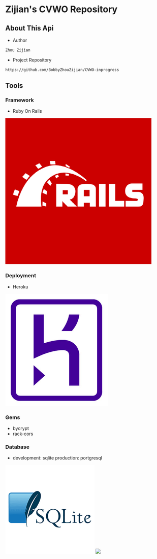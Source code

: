 # Zijian's CVWO Repository


## About This Api

- Author
```sh
Zhou Zijian
```

- Project Repository
```sh
https://github.com/BobbyZhouZijian/CVWO-inprogress
```

## Tools

### Framework

- Ruby On Rails

![](images/rails.png)



### Deployment

- Heroku

![](images/heroku.png)

### Gems

- bycrypt
- rack-cors

### Database

- development: sqlite     production: portgresql

![](images/sqlite.png)  ![](images/portgresql)